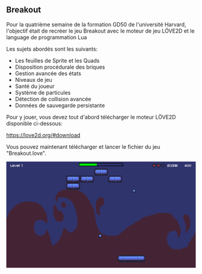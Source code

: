 ## Breakout

Pour la quatrième semaine de la formation GD50 de l'université Harvard, l'objectif était de recréer le jeu Breakout avec le moteur de jeu LÖVE2D et le language de programmation Lua

Les sujets abordés sont les suivants:

- Les feuilles de Sprite et les Quads
- Disposition procédurale des briques
- Gestion avancée des états
- Niveaux de jeu
- Santé du joueur
- Système de particules
- Détection de collision avancée
- Données de sauvegarde persistante

Pour y jouer, vous devez tout d'abord télécharger le moteur LÖVE2D disponible ci-dessous:

https://love2d.org/#download

Vous pouvez maintenant télécharger et lancer le fichier du jeu "Breakout.love".

<img src="breakout_screnshoot.png">